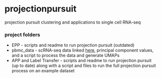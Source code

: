 # projectionpursuit
projection pursuit clustering and applications to single cell RNA-seq

### project folders
* EPP - scripts and readme to run projection pursuit (outdated)
* pbmc_data - scRNA-seq data linked [here](https://satijalab.org/seurat/articles/pbmc3k_tutorial.html), principal component values, and a script to process the data and generate UMAPs
* APP and Label Transfer - scripts and readme to run projection pursuit (up to date) along with a script and files to run the full projection pursuit process on an example dataset
